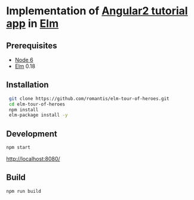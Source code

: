 # Implementation of [Angular2 tutorial app](https://angular.io/docs/ts/latest/tutorial/) in [Elm](http://elm-lang.org/)


## Prerequisites
* [Node 6](https://nodejs.org/)
* [Elm](http://elm-lang.org/) 0.18 

## Installation
```bash
 git clone https://github.com/romantis/elm-tour-of-heroes.git
 cd elm-tour-of-heroes
 npm install
 elm-package install -y
```

## Development
```bash
npm start
```
[http://localhost:8080/](http://localhost:8080/)

## Build
```bash
npm run build

